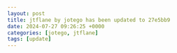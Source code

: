 ```yaml
---
layout: post
title: jtflane by jotego has been updated to 27e5bb9
date: 2024-07-27 09:26:25 +0000
categories: [jotego, jtflane]
tags: [update]
---
```


